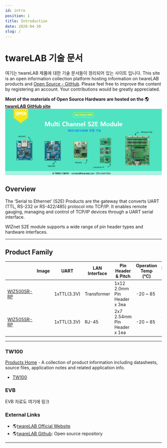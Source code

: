 ```yaml
---
id: intro
position: 1
title: Introduction
date: 2020-04-30
slug: /
---
```


# twareLAB 기술 문서

여기는 twareLAB 제품에 대한 기술 문서들이 정리되어 있는 사이트 입니다. This site is an open information collection platform hosting information
on twareLAB products and [Open Source - GitHub](https://github.com/twarelab).
Please feel free to improve the content by registering an account. Your contributions would be greatly appreciated.

**Most of the materials of Open Source Hardware are hosted on the
🌎[twareLAB GitHub site](https://github.com/twareLAB)**
![](/img/s2ebanner.jpg)

## Overview

The ‘Serial to Ethernet’ (S2E) Products are the gateway that converts
UART (TTL, RS-232 or RS-422/485) protocol into TCP/IP. It enables remote
gauging, managing and control of TCP/IP devices through a UART serial
interface.

WIZnet S2E module supports a wide range of pin header types and hardware
interfaces.

-----

## Product Family

|   | Image | UART | LAN Interface | Pin Header & Pitch | Operation Temp (℃) | Dimension (mm) | Evaluation Board |
| --- | ----- | ---- | ------------- | ------------------ | ------------------- | -------------- | ---------------- |
| [WIZ500SR-RP](TW100/TW100.md) |  | 1xTTL(3.3V) |Transformer|1x12<br />2.0mm<br />Pin Header  x 3ea|-20 ~ 85| 50mm x 30mm x 5.7mm | [WIZ500SR-RP-EVB](TW100/TW100.md) |
| [WIZ505SR-RP](TW100/TW100.md) |  | 1xTTL(3.3V) |RJ-45|2x7<br />2.54mm<br />Pin Header<br />x 1ea|-20 ~ 85| 40mm x 66.5mm x 15mm | [WIZ505SR-RP-EVB](TW100/TW100.md) |
-----


### TW100

[Products Home](TW100/TW100.md) - A collection of product information
including datasheets, source files, application notes and related
application info.

  - [TW100](TW100/TW100.md)

### EVB

EVB 자료도 여기에 링크

### External Links

  - 🌎[twareLAB Official Website](http://twareLAB.com/)
  - 🌎[twareLAB Github](https://github.com/twareLAB): Open source repository

-----
